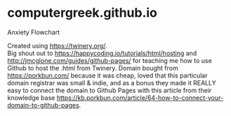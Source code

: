# computergreek.github.io
Anxiety Flowchart




Created using https://twinery.org/.  
Big shout out to https://happycoding.io/tutorials/html/hosting and http://jmcglone.com/guides/github-pages/ for teaching me how to use Github to host the .html from Twinery.  Domain bought from https://porkbun.com/ because it was cheap, loved that this particular domain registrar was small & indie, and as a bonus they made it REALLY easy to connect the domain to Github Pages with this article from their knowledge base https://kb.porkbun.com/article/64-how-to-connect-your-domain-to-github-pages.

